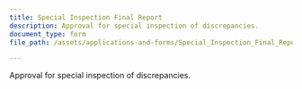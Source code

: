 ```yaml
---
title: Special Inspection Final Report
description: Approval for special inspection of discrepancies.
document_type: form
file_path: /assets/applications-and-forms/Special_Inspection_Final_Report.pdf

---
```

Approval for special inspection of discrepancies.
